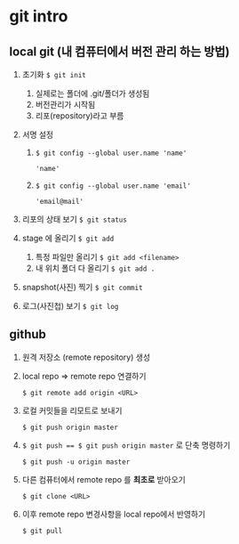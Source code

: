 # git intro

## local git (내 컴퓨터에서 버전 관리 하는 방법)

1. 초기화 ```$ git init```

   1.  실제로는 폴더에 .git/폴더가 생성됨
   2.  버전관리가 시작됨
   3.  리포(repository)라고 부름

2. 서명 설정

   1. ```$ git config --global user.name 'name'```

      ```'name'```

   2. ```$ git config --global user.name 'email'```

      ```'email@mail'```

      

3. 리포의 상태 보기 ```$ git status```

4. stage 에 올리기 ```$ git add```

   1. 특정 파일만 올리기 `$ git add <filename>`
   2.  내 위치 폴더 다 올리기 `$ git add .`

5. snapshot(사진) 찍기 ```$ git commit```

6. 로그(사진첩) 보기 ```$ git log```



## github

1. 원격 저장소 (remote repository) 생성

2. local repo => remote repo 연결하기 

   `$ git remote add origin <URL>`

3. 로컬 커밋들을 리모트로 보내기 

   `$ git push origin master`

4. `$ git push == $ git push origin master` 로 단축 명령하기

   `$ git push -u origin master`

5. 다른 컴퓨터에서 remote repo 를 **최초로** 받아오기

   `$ git clone <URL>`

6. 이후 remote repo 변경사항을 local repo에서 반영하기

   `$ git pull`

